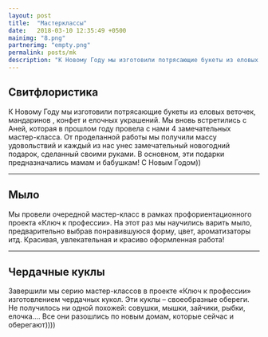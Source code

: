 ```yaml
---
layout: post
title:  "Мастерклассы"
date:   2018-03-10 12:35:49 +0500
mainimg: "8.png"
partnerimg: "empty.png"
permalink: posts/mk
description: "К Новому Году мы изготовили потрясающие букеты из еловых веточек, мандаринов , конфет и елочных украшений."
---
```

<h2>Свитфлористика</h2>
К Новому Году мы изготовили потрясающие букеты из еловых веточек, мандаринов , конфет и елочных украшений. Мы вновь встретились с Аней, которая в прошлом году провела с нами 4 замечательных мастер-класса. От проделанной работы мы получили массу удовольствий и каждый из нас унес замечательный новогодний подарок, сделанный своими руками. В основном, эти подарки предназначались мамам и бабушкам! С Новым Годом))
<hr>
<h2>Мыло</h2>

Мы провели очередной мастер-класс в рамках профориентационного проекта «Ключ к профессии». На этот раз мы научились варить мыло, предварительно выбрав понравившуюся форму, цвет, ароматизаторы итд. Красивая, увлекательная и красиво оформленная работа!
<hr>
<h2>Чердачные куклы</h2>
Завершили мы серию мастер-классов в проекте «Ключ к профессии» изготовлением чердачных кукол. Эти куклы – своеобразные обереги. Не получилось ни одной похожей: совушки, мышки, зайчики, рыбки, елочка…. Все они разошлись по новым домам, которые сейчас и оберегают))))